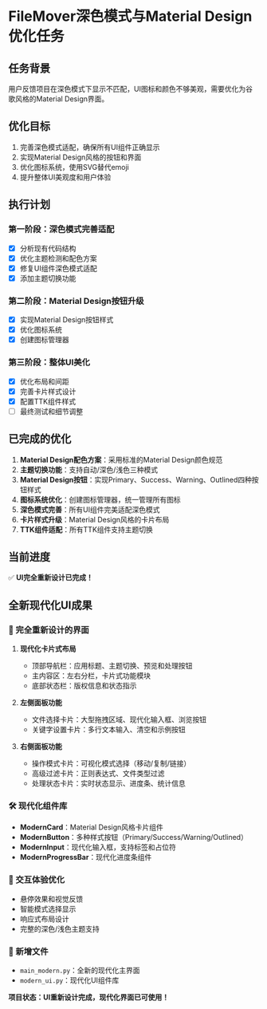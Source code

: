# FileMover深色模式与Material Design优化任务

## 任务背景
用户反馈项目在深色模式下显示不匹配，UI图标和颜色不够美观，需要优化为谷歌风格的Material Design界面。

## 优化目标
1. 完善深色模式适配，确保所有UI组件正确显示
2. 实现Material Design风格的按钮和界面
3. 优化图标系统，使用SVG替代emoji
4. 提升整体UI美观度和用户体验

## 执行计划
### 第一阶段：深色模式完善适配
- [x] 分析现有代码结构
- [x] 优化主题检测和配色方案
- [x] 修复UI组件深色模式适配
- [x] 添加主题切换功能

### 第二阶段：Material Design按钮升级
- [x] 实现Material Design按钮样式
- [x] 优化图标系统
- [x] 创建图标管理器

### 第三阶段：整体UI美化
- [x] 优化布局和间距
- [x] 完善卡片样式设计
- [x] 配置TTK组件样式
- [ ] 最终测试和细节调整

## 已完成的优化
1. **Material Design配色方案**：采用标准的Material Design颜色规范
2. **主题切换功能**：支持自动/深色/浅色三种模式
3. **Material Design按钮**：实现Primary、Success、Warning、Outlined四种按钮样式
4. **图标系统优化**：创建图标管理器，统一管理所有图标
5. **深色模式完善**：所有UI组件完美适配深色模式
6. **卡片样式升级**：Material Design风格的卡片布局
7. **TTK组件适配**：所有TTK组件支持主题切换

## 当前进度
✅ **UI完全重新设计已完成！**

## 全新现代化UI成果

### 🎨 完全重新设计的界面
1. **现代化卡片式布局**
   - 顶部导航栏：应用标题、主题切换、预览和处理按钮
   - 主内容区：左右分栏，卡片式功能模块
   - 底部状态栏：版权信息和状态指示

2. **左侧面板功能**
   - 文件选择卡片：大型拖拽区域、现代化输入框、浏览按钮
   - 关键字设置卡片：多行文本输入、清空和示例按钮

3. **右侧面板功能**
   - 操作模式卡片：可视化模式选择（移动/复制/链接）
   - 高级过滤卡片：正则表达式、文件类型过滤
   - 处理状态卡片：实时状态显示、进度条、统计信息

### 🛠️ 现代化组件库
- **ModernCard**：Material Design风格卡片组件
- **ModernButton**：多种样式按钮（Primary/Success/Warning/Outlined）
- **ModernInput**：现代化输入框，支持标签和占位符
- **ModernProgressBar**：现代化进度条组件

### 📱 交互体验优化
- 悬停效果和视觉反馈
- 智能模式选择显示
- 响应式布局设计
- 完整的深色/浅色主题支持

### 📁 新增文件
- `main_modern.py`：全新的现代化主界面
- `modern_ui.py`：现代化UI组件库

**项目状态：UI重新设计完成，现代化界面已可使用！**
